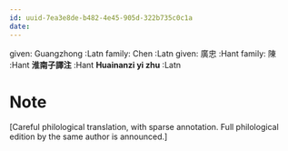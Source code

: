```yaml
---
id: uuid-7ea3e8de-b482-4e45-905d-322b735c0c1a
date: 
---
```


given: Guangzhong  :Latn
family: Chen  :Latn
given: 廣忠 :Hant
family: 陳 :Hant
**淮南子譯注** :Hant
**Huainanzi yi zhu** :Latn
# Note
[Careful philological translation, with sparse annotation.  Full philological edition by the same author is announced.]